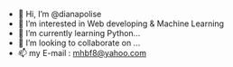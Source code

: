 - 👋 Hi, I’m @dianapolise
- 👀 I’m interested in Web developing & Machine Learning
- 🌱 I’m currently learning Python...
- 💞️ I’m looking to collaborate on ...
- 📫 my E-mail : mhbf8@yahoo.com
<!---
dianapolise/dianapolise is a ✨ special ✨ repository because its `README.md` (this file) appears on your GitHub profile.
You can click the Preview link to take a look at your changes.
--->

